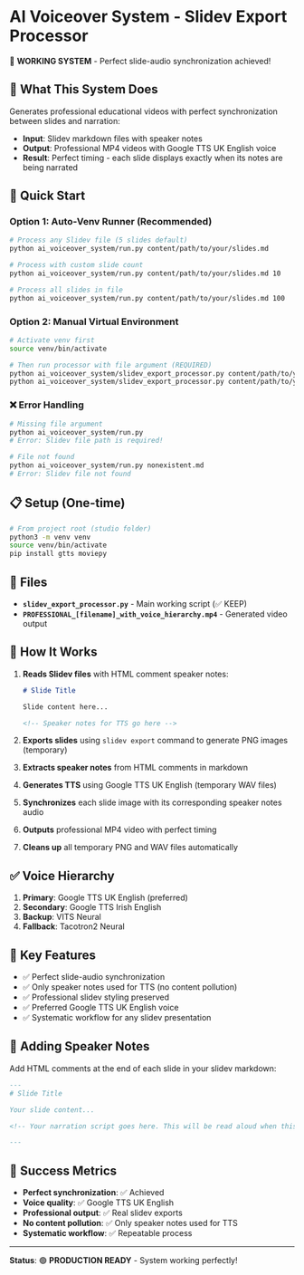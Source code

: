 # AI Voiceover System - Slidev Export Processor

🎉 **WORKING SYSTEM** - Perfect slide-audio synchronization achieved!

## 🎯 What This System Does

Generates professional educational videos with perfect synchronization between slides and narration:

- **Input**: Slidev markdown files with speaker notes
- **Output**: Professional MP4 videos with Google TTS UK English voice
- **Result**: Perfect timing - each slide displays exactly when its notes are being narrated

## 🚀 Quick Start

### Option 1: Auto-Venv Runner (Recommended)
```bash
# Process any Slidev file (5 slides default)
python ai_voiceover_system/run.py content/path/to/your/slides.md

# Process with custom slide count
python ai_voiceover_system/run.py content/path/to/your/slides.md 10

# Process all slides in file
python ai_voiceover_system/run.py content/path/to/your/slides.md 100
```

### Option 2: Manual Virtual Environment
```bash
# Activate venv first
source venv/bin/activate

# Then run processor with file argument (REQUIRED)
python ai_voiceover_system/slidev_export_processor.py content/path/to/your/slides.md
python ai_voiceover_system/slidev_export_processor.py content/path/to/your/slides.md 10
```

### ❌ Error Handling
```bash
# Missing file argument
python ai_voiceover_system/run.py
# Error: Slidev file path is required!

# File not found
python ai_voiceover_system/run.py nonexistent.md
# Error: Slidev file not found
```

## 📋 Setup (One-time)

```bash
# From project root (studio folder)
python3 -m venv venv
source venv/bin/activate
pip install gtts moviepy
```

## 📁 Files

- **`slidev_export_processor.py`** - Main working script (✅ KEEP)
- **`PROFESSIONAL_[filename]_with_voice_hierarchy.mp4`** - Generated video output

## 🎤 How It Works

1. **Reads Slidev files** with HTML comment speaker notes:
   ```markdown
   # Slide Title
   
   Slide content here...
   
   <!-- Speaker notes for TTS go here -->
   ```

2. **Exports slides** using `slidev export` command to generate PNG images (temporary)

3. **Extracts speaker notes** from HTML comments in markdown

4. **Generates TTS** using Google TTS UK English (temporary WAV files)

5. **Synchronizes** each slide image with its corresponding speaker notes audio

6. **Outputs** professional MP4 video with perfect timing

7. **Cleans up** all temporary PNG and WAV files automatically

## ✅ Voice Hierarchy

1. **Primary**: Google TTS UK English (preferred)
2. **Secondary**: Google TTS Irish English  
3. **Backup**: VITS Neural
4. **Fallback**: Tacotron2 Neural

## 🎯 Key Features

- ✅ Perfect slide-audio synchronization
- ✅ Only speaker notes used for TTS (no content pollution)
- ✅ Professional slidev styling preserved
- ✅ Preferred Google TTS UK English voice
- ✅ Systematic workflow for any slidev presentation

## 📝 Adding Speaker Notes

Add HTML comments at the end of each slide in your slidev markdown:

```markdown
---
# Slide Title

Your slide content...

<!-- Your narration script goes here. This will be read aloud when this slide is displayed. -->

---
```

## 🎉 Success Metrics

- **Perfect synchronization**: ✅ Achieved
- **Voice quality**: ✅ Google TTS UK English
- **Professional output**: ✅ Real slidev exports
- **No content pollution**: ✅ Only speaker notes used for TTS
- **Systematic workflow**: ✅ Repeatable process

---

**Status**: 🟢 **PRODUCTION READY** - System working perfectly!